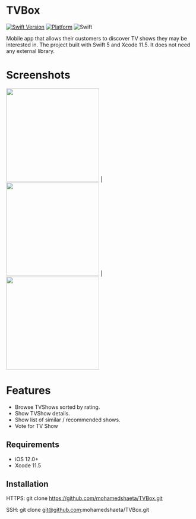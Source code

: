 # TVBox

[![Swift Version][swift-image]][swift-url]
[![Platform](https://img.shields.io/cocoapods/p/LFAlertController.svg?style=flat)](http://cocoapods.org/pods/LFAlertController)
![Swift](https://github.com/mohamedshaeta/TVBox/workflows/Swift/badge.svg?branch=main)

Mobile app that allows their customers to discover TV shows they may be interested in.
The project built with Swift 5 and Xcode 11.5.
It does not need any external library.

# Screenshots

<img src="Screenshots/screenShot2.png" width="250"> | <img src="Screenshots/screenShot3.png" width="250"> | <img src="Screenshots/screenShot1.png" width="250"> 




# Features
- Browse TVShows sorted by rating.
- Show TVShow details.
- Show list of similar / recommended shows.
- Vote for TV Show 

## Requirements

- iOS 12.0+
- Xcode 11.5


## Installation

HTTPS: git clone https://github.com/mohamedshaeta/TVBox.git

SSH: git clone git@github.com:mohamedshaeta/TVBox.git



[swift-image]:https://img.shields.io/badge/swift-5.0-orange.svg
[swift-url]: https://swift.org/

[screenshot1]:  TVBox/screenShot1.png
[screenshot2]:  TVBox/screenShot2.png
[screenshot3]:  TVBox/TVBox/screenShot3.png
